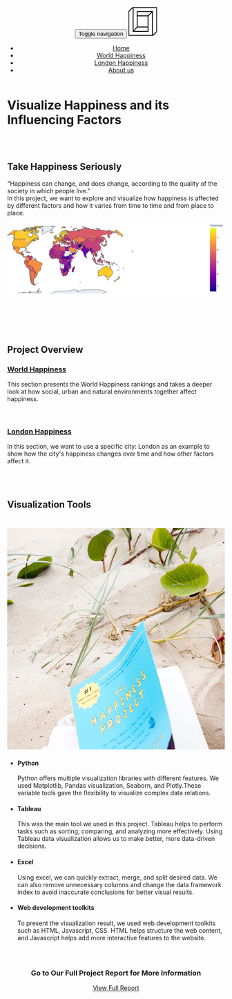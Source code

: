 <!DOCTYPE html>
<html lang="en">

   <body>
      <!-- Add your content of header -->
      <header>
         <nav class="navbar  navbar-fixed-top navbar-default">
            <div class="container">
               <div class="navbar-header">
                  <button type="button" class="navbar-toggle uarr collapsed" data-toggle="collapse" data-target="#navbar-collapse-uarr">
                  <span class="sr-only">Toggle navigation</span>
                  <span class="icon-bar"></span>
                  <span class="icon-bar"></span>
                  <span class="icon-bar"></span>
                  </button>
                  <a class="navbar-brand" href="./index.html" title="">
                  <img src="./assets/images/mashuptemplate.svg" class="navbar-logo-img" alt="">
                  </a>
               </div>
               <div class="collapse navbar-collapse" id="navbar-collapse-uarr">
                  <ul class="nav navbar-nav navbar-right">
                     <li><a href="./index.html" title="" class="active">Home</a></li>
                     <li><a href="./World Happiness.html" title=""> World Happiness </a></li>
                     <li><a href="./contact.html" title="">London Happiness</a></li>
                     <li><a href="./components.html" title="">About us</a></li>
                  </ul>
               </div>
            </div>
         </nav>
      </header>
      <div class="white-text-container background-image-container" style="background-image: url('./assets/worldassets/h8.jpg')">
         <div class="opacity"></div>
         <div class="container">
            <div class="row">
               <div class="col-md-8">
                  <h1>Visualize Happiness and its Influencing Factors</h1>
               </div>
            </div>
         </div>
      </div>
      <div class="section-container">
         <div class="col-xs-12 col-md-8 col-md-offset-2">
            <div class="text-center">
               <h2><br><br>Take Happiness Seriously</h2>
               <p >"Happiness can change, and does change, according to the quality of the society in which people live."<br>In this project, we want to explore and visualize how happiness is affected by different factors and how it varies from time to time and from place to place. 
               </p>
            </div>
            <style>
               img {
               margin: auto;
               }
            </style>
            <img class="img-responsive" src="./assets/worldassets/global.png">
            <h1><br></h1>
            <div class="text-center">
               <div class="alert alert-light" role="alert">
                  <div class="container">
                     <div class="row">
                        <div class="col-xs-12">
                           <div class="text-center">
                              <h2>Project Overview</h2>
                              <div class="col-md-6" >
                                 <div class="text-center">
                                    <h3><a href="./World Happiness.html">World Happiness</a></h3>
                                 </div>
                                 <div>
                                    <p>This section presents the World Happiness rankings and takes a deeper look at how social, urban and natural environments together affect happiness.<br><br><br></p>
                                 </div>
                              </div>
                              <div class="col-md-6">
                                 <div class="text-center">
                                    <h3><a href="./contact.html">London Happiness</a></h3>
                                 </div>
                                 <div>
                                    <p>In this section, we want to use a specific city: London as an example to show how the city's happiness changes over time and how other factors affect it.
                                    </p>
                                 </div>
                              </div>
                           </div>
                        </div>
                     </div>
                  </div>
               </div>
               <h2><br><br>Visualization Tools<br><br></h2>
            </div>
         </div>
         <div class="container">
            <div class="row">
               <div class="col-md-7">
                  <img class="img-responsive" src="./assets/worldassets/h10.jpg" alt="">
               </div>
               <div class="col-md-5">
                  <ul class="features">
                     <li>
                        <h4>Python</h4>
                        <p>Python offers multiple visualization libraries with different features. We used Matplotlib, Pandas visualization, Seaborn, and Plotly.These variable tools gave the flexibility to visualize complex data relations.
                        </p>
                     </li>
                     <li>
                        <h4>Tableau</h4>
                        <p>This was the main tool we used in this project. Tableau helps to perform tasks such as sorting, comparing, and analyzing more effectively. Using Tableau data visualization allows us to make better, more data-driven decisions.
                        </p>
                     </li>
                     <li>
                        <h4>Excel</h4>
                        <p>Using excel, we can quickly extract, merge, and split desired data. We can also remove unnecessary columns and change the data framework index to avoid inaccurate conclusions for better visual results.
                        </p>
                     </li>
                     <li>
                        <h4>Web development toolkits</h4>
                        <p>To present the visualization result, we used web development toolkits such as HTML, Javascript, CSS. HTML helps structure the web content, and Javascript helps add more interactive features to the website. 
                        </p>
                     </li>
                  </ul>
               </div>
            </div>
            <h3 style="text-align:center"><br><br>Go to Our Full Project Report for More Information<br></h3>
            <p style="text-align:center">
               <a href="https://drive.google.com/file/d/1JfCFlKjmwhzHFtGp71sG6_60GfhqUABh/view?usp=sharing" class="btn btn-primary btn-lg">View Full Report</a>
            </p>

   
   </body>
</html>
